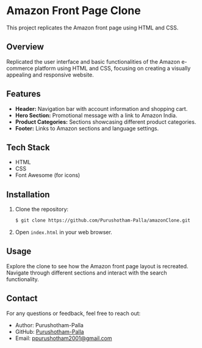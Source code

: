 
# Amazon Front Page Clone

This project replicates the Amazon front page using HTML and CSS.

## Overview

Replicated the user interface and basic functionalities of the Amazon e-commerce platform using HTML and CSS, focusing on creating a visually appealing and responsive website. 

## Features

- **Header:** Navigation bar with account information and shopping cart.
- **Hero Section:** Promotional message with a link to Amazon India.
- **Product Categories:** Sections showcasing different product categories.
- **Footer:** Links to Amazon sections and language settings.

## Tech Stack

- HTML
- CSS
- Font Awesome (for icons)

## Installation

1. Clone the repository:

   ```bash
   $ git clone https://github.com/Purushotham-Palla/amazonClone.git
   ```

2. Open `index.html` in your web browser.

## Usage

Explore the clone to see how the Amazon front page layout is recreated. Navigate through different sections and interact with the search functionality.

## Contact

For any questions or feedback, feel free to reach out:

- Author: Purushotham-Palla
- GitHub: [Purushotham-Palla](https://github.com/Purushotham-Palla)
- Email: ppurushotham2001@gmail.com
